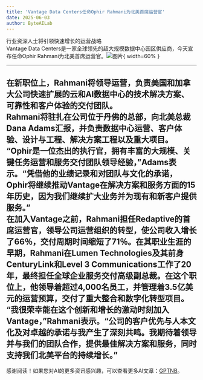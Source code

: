 ```yaml
---
title: 'Vantage Data Centers任命Ophir Rahmani为北美首席运营官'
date: 2025-06-03
author: ByteAILab
---
```


行业资深人士将引领快速增长的运营战略  
Vantage Data Centers是一家全球领先的超大规模数据中心园区供应商，今天宣布任命Ophir Rahmani为北美首席运营官。![图片](https://ai-techpark.com/wp-content/uploads/Vantage.jpg){ width=60% }

---
在新职位上，Rahmani将领导运营，负责美国和加拿大公司快速扩展的云和AI数据中心的技术解决方案、可靠性和客户体验的交付团队。  
Rahmani将驻扎在公司位于丹佛的总部，向北美总裁Dana Adams汇报，并负责数据中心运营、客户体验、设计与工程、解决方案工程以及重大项目。  
“Ophir是一位杰出的执行官，拥有丰富的大规模、关键任务运营和服务交付团队领导经验，”Adams表示。“凭借他的业绩记录和对团队与文化的承诺，Ophir将继续推动Vantage在解决方案和服务方面的15年历史，因为我们继续扩大业务并为现有和新客户提供服务。”  
在加入Vantage之前，Rahmani担任Redaptive的首席运营官，领导公司运营组织的转型，使公司收入增长了66％，交付周期时间缩短了71％。在其职业生涯的早期，Rahmani在Lumen Technologies及其前身CenturyLink和Level 3 Communications工作了20年，最终担任全球企业服务交付高级副总裁。在这个职位上，他领导着超过4,000名员工，并管理着3.5亿美元的运营预算，交付了重大整合和数字化转型项目。  
“我很荣幸能在这个创新和增长的激动时刻加入Vantage，”Rahmani表示。“公司的客户优先与人本文化及对卓越的承诺与我产生了深刻共鸣。我期待着领导并与我们的团队合作，提供最佳解决方案和服务，同时支持我们北美平台的持续增长。”
---
感谢阅读！如果您对AI的更多资讯感兴趣，可以查看更多AI文章：[GPTNB](https://gptnb.com)。